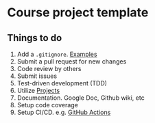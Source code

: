 # Course project template

## Things to do 
1. Add a `.gitignore`. [Examples](https://github.com/github/gitignore)
2. Submit a pull request for new changes
3. Code review by others
4. Submit issues
5. Test-driven development (TDD)
6. Utilize [Projects](https://github.com/VTCourses/Project_template/projects)
7. Documentation. Google Doc, Github wiki, etc
8. Setup code coverage
9. Setup CI/CD. e.g. [GitHub Actions](https://docs.github.com/en/free-pro-team@latest/actions)

